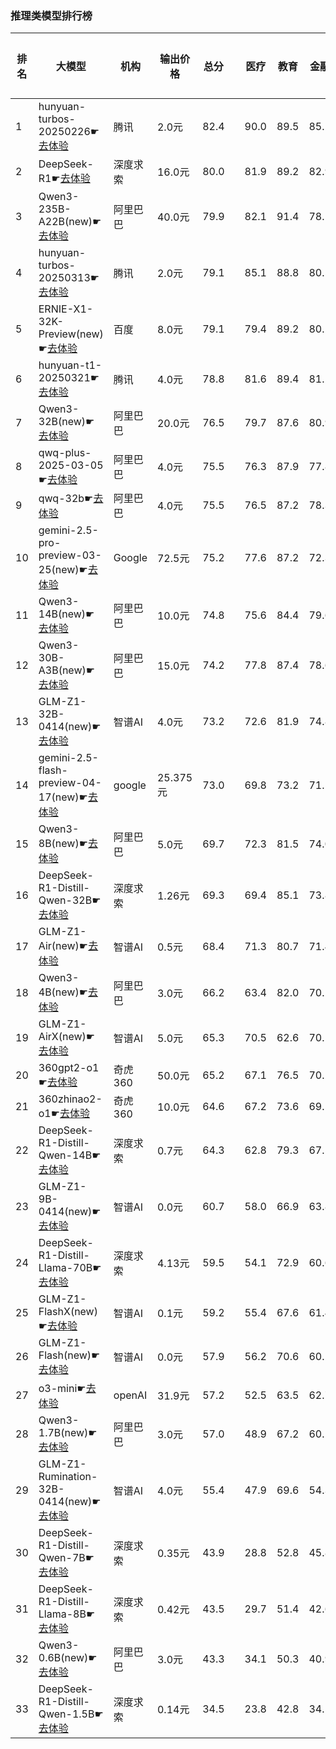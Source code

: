 ### 推理类模型排行榜
|排名|大模型|机构|输出价格|总分| |医疗|教育|金融|法律|行政公务|心理健康|推理与数学计算|语言与指令遵从|
|---|-----|---|-------|---|-|----|---|---|---|------|-------|-----------|------------|
|1|hunyuan-turbos-20250226☛[去体验](https://easyllm.site/static/modelcompare.html?type=proprietary)|腾讯|2.0元|82.4| |        90.0|89.5|85.2|82.6|        78.1|78.2|        72.0|83.9|
|2|DeepSeek-R1☛[去体验](https://easyllm.site/static/modelcompare.html?type=open-source)|深度求索|16.0元|80.0| |        81.9|89.2|82.9|73.8|        83.0|61.5|        84.4|83.5|
|3|Qwen3-235B-A22B(new)☛[去体验](https://easyllm.site/static/modelcompare.html?type=open-source)|阿里巴巴|40.0元|79.9| |        82.1|91.4|78.1|70.0|        90.0|62.5|        85.5|79.8|
|4|hunyuan-turbos-20250313☛[去体验](https://easyllm.site/static/modelcompare.html?type=proprietary)|腾讯|2.0元|79.1| |        85.1|88.8|80.5|72.4|        80.0|72.9|        70.4|82.7|
|5|ERNIE-X1-32K-Preview(new)☛[去体验](https://easyllm.site/static/modelcompare.html?type=proprietary)|百度|8.0元|79.1| |        79.4|89.2|80.2|77.8|        80.0|66.7|        76.9|82.7|
|6|hunyuan-t1-20250321☛[去体验](https://easyllm.site/static/modelcompare.html?type=proprietary)|腾讯|4.0元|78.8| |        81.6|89.4|81.2|68.9|        83.5|69.2|        77.0|80.3|
|7|Qwen3-32B(new)☛[去体验](https://easyllm.site/static/modelcompare.html?type=open-source)|阿里巴巴|20.0元|76.5| |        79.7|87.6|80.9|64.5|        73.3|68.3|        83.0|75.6|
|8|qwq-plus-2025-03-05☛[去体验](https://easyllm.site/static/modelcompare.html?type=proprietary)|阿里巴巴|4.0元|75.5| |        76.3|87.9|77.8|62.2|        79.6|64.9|        80.0|76.3|
|9|qwq-32b☛[去体验](https://easyllm.site/static/modelcompare.html?type=open-source)|阿里巴巴|4.0元|75.5| |        76.5|87.2|78.3|60.9|        82.2|63.0|        79.3|77.3|
|10|gemini-2.5-pro-preview-03-25(new)☛[去体验](https://easyllm.site/static/modelcompare.html?type=proprietary)|Google|72.5元|75.2| |        77.6|87.2|72.3|53.3|        90.0|52.5|        86.5|82.6|
|11|Qwen3-14B(new)☛[去体验](https://easyllm.site/static/modelcompare.html?type=open-source)|阿里巴巴|10.0元|74.8| |        75.6|84.4|79.6|62.2|        73.3|63.4|        82.1|78.6|
|12|Qwen3-30B-A3B(new)☛[去体验](https://easyllm.site/static/modelcompare.html?type=open-source)|阿里巴巴|15.0元|74.2| |        77.8|87.4|78.6|51.1|        66.7|68.3|        83.6|80.7|
|13|GLM-Z1-32B-0414(new)☛[去体验](https://easyllm.site/static/modelcompare.html?type=open-source)|智谱AI|4.0元|73.2| |        72.6|81.9|74.8|62.2|        80.0|63.3|        77.2|74.7|
|14|gemini-2.5-flash-preview-04-17(new)☛[去体验](https://easyllm.site/static/modelcompare.html?type=proprietary)|google|25.375元|73.0| |        69.8|73.2|71.5|62.2|        76.7|65.0|        85.4|80.5|
|15|Qwen3-8B(new)☛[去体验](https://easyllm.site/static/modelcompare.html?type=open-source)|阿里巴巴|5.0元|69.7| |        72.3|81.5|74.0|54.4|        53.3|65.8|        77.2|78.8|
|16|DeepSeek-R1-Distill-Qwen-32B☛[去体验](https://easyllm.site/static/modelcompare.html?type=open-source)|深度求索|1.26元|69.3| |        69.4|85.1|73.8|51.8|        76.0|53.8|        70.5|74.1|
|17|GLM-Z1-Air(new)☛[去体验](https://easyllm.site/static/modelcompare.html?type=proprietary)|智谱AI|0.5元|68.4| |        71.3|80.7|71.4|52.0|        76.0|53.5|        66.5|75.5|
|18|Qwen3-4B(new)☛[去体验](https://easyllm.site/static/modelcompare.html?type=open-source)|阿里巴巴|3.0元|66.2| |        63.4|82.0|70.2|44.4|        60.0|55.8|        77.5|76.0|
|19|GLM-Z1-AirX(new)☛[去体验](https://easyllm.site/static/modelcompare.html?type=proprietary)|智谱AI|5.0元|65.3| |        70.5|62.6|70.1|58.9|        60.0|58.3|        66.1|75.8|
|20|360gpt2-o1☛[去体验](https://easyllm.site/static/modelcompare.html?type=proprietary)|奇虎360|50.0元|65.2| |        67.1|76.5|70.2|47.7|        70.0|52.0|        69.2|69.2|
|21|360zhinao2-o1☛[去体验](https://easyllm.site/static/modelcompare.html?type=proprietary)|奇虎360|10.0元|64.6| |        67.2|73.6|69.5|45.3|        68.4|50.2|        71.3|71.5|
|22|DeepSeek-R1-Distill-Qwen-14B☛[去体验](https://easyllm.site/static/modelcompare.html?type=open-source)|深度求索|0.7元|64.3| |        62.8|79.3|67.5|40.2|        66.5|55.6|        69.8|72.7|
|23|GLM-Z1-9B-0414(new)☛[去体验](https://easyllm.site/static/modelcompare.html?type=open-source)|智谱AI|0.0元|60.7| |        58.0|66.9|63.8|31.5|        75.5|48.8|        71.5|69.6|
|24|DeepSeek-R1-Distill-Llama-70B☛[去体验](https://easyllm.site/static/modelcompare.html?type=open-source)|深度求索|4.13元|59.5| |        54.1|72.9|60.6|34.7|        70.0|46.2|        68.5|69.3|
|25|GLM-Z1-FlashX(new)☛[去体验](https://easyllm.site/static/modelcompare.html?type=proprietary)|智谱AI|0.1元|59.2| |        55.4|67.6|61.4|32.3|        71.5|48.6|        65.1|71.4|
|26|GLM-Z1-Flash(new)☛[去体验](https://easyllm.site/static/modelcompare.html?type=proprietary)|智谱AI|0.0元|57.9| |        56.2|70.6|60.2|32.5|        65.5|47.1|        61.0|69.7|
|27|o3-mini☛[去体验](https://easyllm.site/static/modelcompare.html?type=proprietary)|openAI|31.9元|57.2| |        52.5|63.5|62.7|30.3|        52.0|42.5|        83.4|70.1|
|28|Qwen3-1.7B(new)☛[去体验](https://easyllm.site/static/modelcompare.html?type=open-source)|阿里巴巴|3.0元|57.0| |        48.9|67.2|60.2|34.5|        50.0|50.0|        72.4|73.1|
|29|GLM-Z1-Rumination-32B-0414(new)☛[去体验](https://easyllm.site/static/modelcompare.html?type=open-source)|智谱AI|4.0元|55.4| |        47.9|69.6|54.3|38.9|        56.7|44.1|        66.5|64.9|
|30|DeepSeek-R1-Distill-Qwen-7B☛[去体验](https://easyllm.site/static/modelcompare.html?type=open-source)|深度求索|0.35元|43.9| |        28.8|52.8|45.8|19.2|        54.0|30.4|        59.6|60.3|
|31|DeepSeek-R1-Distill-Llama-8B☛[去体验](https://easyllm.site/static/modelcompare.html?type=open-source)|深度求索|0.42元|43.5| |        29.7|51.4|42.6|20.3|        52.0|31.9|        57.7|62.7|
|32|Qwen3-0.6B(new)☛[去体验](https://easyllm.site/static/modelcompare.html?type=open-source)|阿里巴巴|3.0元|43.3| |        34.1|50.3|40.9|17.8|        46.7|30.9|        58.5|67.4|
|33|DeepSeek-R1-Distill-Qwen-1.5B☛[去体验](https://easyllm.site/static/modelcompare.html?type=open-source)|深度求索|0.14元|34.5| |        23.8|42.8|34.5|15.4|        34.5|23.9|        52.4|49.0|
    
